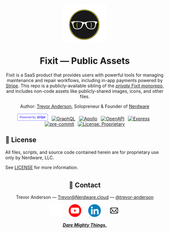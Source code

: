 <div align="center">

   <a href="https://www.youtube.com/@nerdware-io">
      <img src="https://github.com/Nerdware-LLC/.github/blob/main/profile/nerdware_logo.png" height="120" alt="Nerdware logo" />
   </a>

   <h1>Fixit — Public Assets</h1>

Fixit is a SaaS product that provides users with powerful tools for managing maintenance and repair workflows, including in-app payments powered by [Stripe](https://stripe.com/). This repo is a publicly-available sibling of the [_private_ Fixit monorepo](https://github.com/Nerdware-LLC/fixit), and includes non-code assets like publicly-shared images, icons, and other files.

Author: [Trevor Anderson](https://github.com/trevor-anderson), Solopreneur & Founder of [Nerdware](https://github.com/Nerdware-LLC)

[<img src="images/stripe/powered_by_stripe_purple.svg" height="22" style="position:relative;top:1px;" alt="Powered by Stripe" />](https://stripe.com/ "Check out Stripe")
&nbsp;
[![GraphQL][graphql-badge]](https://graphql.org/ "graphql.org")
&nbsp;
[![Apollo][apollo-badge]](https://www.apollographql.com/ "apollographql.com")
&nbsp;
[![OpenAPI][open-api-badge]](https://spec.openapis.org/oas/latest.html "spec.openapis.org/oas/latest")
&nbsp;
[![Express][express-badge]](https://expressjs.com/ "expressjs.com")
&nbsp;
[![pre-commit][pre-commit-badge]](https://pre-commit.com "pre-commit.com")
&nbsp;
[![License: Proprietary][license-badge]](/LICENSE "View License")

<!--   BADGE LINKS   -->

[graphql-badge]: https://img.shields.io/badge/GraphQL-E10098.svg?logo=graphql&logoColor=E10098&labelColor=454545
[apollo-badge]: https://img.shields.io/badge/Apollo_Server_v4-311C87.svg?logo=apollo-graphql&labelColor=454545
[open-api-badge]: https://img.shields.io/badge/OpenAPI%20v3.1-609531?logo=openapiinitiative&labelColor=454545
[express-badge]: https://img.shields.io/badge/Express_v4-7B7B7B.svg?logo=express&logoColor=FFF&labelColor=454545
[pre-commit-badge]: https://img.shields.io/badge/pre--commit-F8B424.svg?logo=pre-commit&logoColor=F8B424&labelColor=gray
[license-badge]: https://img.shields.io/badge/License-Proprietary-000080.svg?labelColor=gray

</div>

## 📝 License

All files, scripts, and source code contained herein are for proprietary use only by Nerdware, LLC.

See [LICENSE](/LICENSE) for more information.

<div align="center" style="margin-top:35px;">

## 💬 Contact

Trevor Anderson — [Trevor@Nerdware.cloud](mailto:trevor@nerdware.cloud) — [@trevor-anderson](https://github.com/trevor-anderson)

[<img src="https://github.com/trevor-anderson/trevor-anderson/blob/main/assets/github_logo_white.svg" height="40" alt="Check out Nerdware on GitHub" />](https://github.com/Nerdware-LLC)
&emsp;
[<img src="https://github.com/trevor-anderson/trevor-anderson/blob/main/assets/YouTube_icon_circle.svg" height="40" alt="Check out Nerdware on YouTube" />](https://www.youtube.com/@nerdware-io)
&emsp;
[<img src="https://github.com/trevor-anderson/trevor-anderson/blob/main/assets/LinkedIn_icon_circle.svg" height="40" alt="Trevor Anderson's LinkedIn" />](https://www.linkedin.com/in/meet-trevor-anderson/)
&emsp;
[<img src="https://github.com/trevor-anderson/trevor-anderson/blob/main/assets/email_icon_circle.svg" height="40" alt="Email Trevor Anderson" />](mailto:trevor@nerdware.cloud)

[**_Dare Mighty Things._**](https://www.youtube.com/watch?v=GO5FwsblpT8)

</div>
